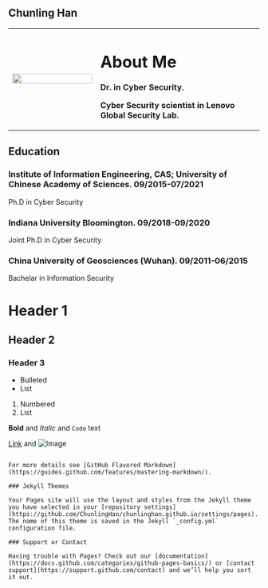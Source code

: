## Chunling Han

<table border="0">
  <tr>
    <td width="35%">
      <img src="/Professional.jpg" width="100%"> 
    </td>
    <td width="85%">
      <h1>About Me</h1>
      <p><b>Dr. in Cyber Security.</b></p>
      <p><b>Cyber Security scientist in Lenovo Global Security Lab.</b></p>
    </td>
    
  </tr>
</table>



## Education
### Institute of Information Engineering, CAS; University of Chinese Academy of Sciences. 09/2015-07/2021
Ph.D in Cyber Security

### Indiana University Bloomington. 09/2018-09/2020
Joint Ph.D in Cyber Security

### China University of Geosciences (Wuhan). 09/2011-06/2015
Bachelar in Information Security

# Header 1
## Header 2
### Header 3

- Bulleted
- List

1. Numbered
2. List

**Bold** and _Italic_ and `Code` text

[Link](url) and ![Image](src)
```

For more details see [GitHub Flavored Markdown](https://guides.github.com/features/mastering-markdown/).

### Jekyll Themes

Your Pages site will use the layout and styles from the Jekyll theme you have selected in your [repository settings](https://github.com/ChunlingHan/chunlinghan.github.io/settings/pages). The name of this theme is saved in the Jekyll `_config.yml` configuration file.

### Support or Contact

Having trouble with Pages? Check out our [documentation](https://docs.github.com/categories/github-pages-basics/) or [contact support](https://support.github.com/contact) and we’ll help you sort it out.
